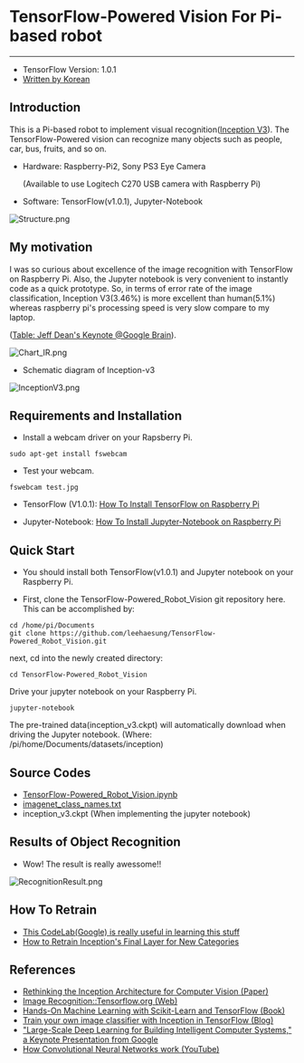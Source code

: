 # TensorFlow-Powered Vision For Pi-based robot

***

* TensorFlow Version: 1.0.1
* [Written by Korean](https://github.com/leehaesung/TensorFlow-Powered_Robot_Vision/blob/master/README_Korean.md)

## Introduction

This is a Pi-based robot to implement visual recognition([Inception V3](https://research.googleblog.com/2016/03/train-your-own-image-classifier-with.html)). The TensorFlow-Powered vision can recognize many objects such as people, car, bus, fruits, and so on. 

* Hardware: Raspberry-Pi2, Sony PS3 Eye Camera
 
   (Available to use Logitech C270 USB camera with Raspberry Pi)

* Software: TensorFlow(v1.0.1), Jupyter-Notebook

![Structure.png](https://github.com/leehaesung/TensorFlow-Powered_Robot_Vision/blob/master/ImageFiles/Structure.png)


## My motivation
 I was so curious about excellence of the image recognition with TensorFlow on Raspberry Pi. Also, the Jupyter notebook is very convenient to instantly code as a quick prototype. So, in terms of error rate of the image classification, Inception V3(3.46%) is more excellent than human(5.1%) whereas raspberry pi's processing speed is very slow compare to my laptop.  

([Table: Jeff Dean's Keynote @Google Brain](https://static.googleusercontent.com/media/research.google.com/en//pubs/archive/44921.pdf)). 
 
 ![Chart_IR.png](https://github.com/leehaesung/TensorFlow-Powered_Robot_Vision/blob/master/ImageFiles/Chart_ImageRecognition.png)


* Schematic diagram of Inception-v3 

![InceptionV3.png](https://github.com/leehaesung/TensorFlow-Powered_Robot_Vision/blob/master/ImageFiles/InceptionV3.png)


## Requirements and Installation

 * Install a webcam driver on your Rapsberry Pi.
 ```
 sudo apt-get install fswebcam
 ```
 
 * Test your webcam.
 ```
 fswebcam test.jpg
 ```

 * TensorFlow (V1.0.1): [How To Install TensorFlow on Raspberry Pi](https://www.instructables.com/id/Google-Tensorflow-on-Rapsberry-Pi/)
 
 * Jupyter-Notebook: [How To Install Jupyter-Notebook on Raspberry Pi](https://www.instructables.com/id/Jupyter-Notebook-on-Raspberry-Pi/)
 
 
## Quick Start

* You should install both TensorFlow(v1.0.1) and Jupyter notebook on your Raspberry Pi.

* First, clone the TensorFlow-Powered_Robot_Vision git repository here. This can be accomplished by:
```
cd /home/pi/Documents
git clone https://github.com/leehaesung/TensorFlow-Powered_Robot_Vision.git
```
next, cd into the newly created directory:
```
cd TensorFlow-Powered_Robot_Vision
``` 
Drive your jupyter notebook on your Raspberry Pi.
```
jupyter-notebook
```
The pre-trained data(inception_v3.ckpt) will automatically download when driving the Jupyter notebook. (Where: /pi/home/Documents/datasets/inception)


## Source Codes

* [TensorFlow-Powered_Robot_Vision.ipynb](https://github.com/leehaesung/TensorFlow-Powered_Robot_Vision/blob/master/TensorFlow-Powered_Robot_Vision.ipynb)
* [imagenet_class_names.txt](https://github.com/leehaesung/TensorFlow-Powered_Robot_Vision/blob/master/datasets/inception/imagenet_class_names.txt)
* inception_v3.ckpt (When implementing the jupyter notebook)


## Results of Object Recognition 

* Wow! The result is really awessome!!

![RecognitionResult.png](https://github.com/leehaesung/TensorFlow-Powered_Robot_Vision/blob/master/ImageFiles/Result_96.25.png)


## How To Retrain 

* [This CodeLab(Google) is really useful in learning this stuff](https://codelabs.developers.google.com/codelabs/tensorflow-for-poets/?utm_campaign=chrome_series_machinelearning_063016&utm_source=gdev&utm_medium=yt-desc#0)
* [How to Retrain Inception's Final Layer for New Categories](https://www.tensorflow.org/tutorials/image_retraining)


## References

* [Rethinking the Inception Architecture for Computer Vision (Paper)](https://arxiv.org/abs/1512.00567)
* [Image Recognition::Tensorflow.org (Web)](https://www.tensorflow.org/tutorials/image_recognition)
* [Hands-On Machine Learning with Scikit-Learn and TensorFlow (Book)](https://www.amazon.com/Hands-Machine-Learning-Scikit-Learn-TensorFlow/dp/1491962291/ref=sr_1_1?ie=UTF8&qid=1494573194&sr=8-1&keywords=hands+on+machine+learning+with+scikit+learn+and+tensorflow)
* [Train your own image classifier with Inception in TensorFlow (Blog)](https://research.googleblog.com/2016/03/train-your-own-image-classifier-with.html)
* ["Large-Scale Deep Learning for Building Intelligent Computer Systems," a Keynote Presentation from Google](https://static.googleusercontent.com/media/research.google.com/en//pubs/archive/44921.pdf)
* [How Convolutional Neural Networks work (YouTube)](https://www.youtube.com/watch?v=FmpDIaiMIeA)
